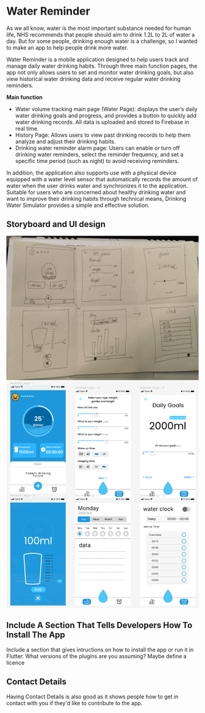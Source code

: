 # Water Reminder
As we all know, water is the most important substance needed for human life, NHS recommends that people should aim to drink 1.2L to 2L of water a day. But for some people, drinking enough water is a challenge, so I wanted to make an app to help people drink more water.  

Water Reminder is a mobile application designed to help users track and manage daily water drinking habits. Through three main function pages, the app not only allows users to set and monitor water drinking goals, but also view historical water drinking data and receive regular water drinking reminders.  

**Main function**
- Water volume tracking main page (Water Page): displays the user’s daily water drinking goals and progress, and provides a button to quickly add water drinking records. All data is uploaded and stored to Firebase in real time.
- History Page: Allows users to view past drinking records to help them analyze and adjust their drinking habits.
- Drinking water reminder alarm page: Users can enable or turn off drinking water reminders, select the reminder frequency, and set a specific time period (such as night) to avoid receiving reminders.

In addition, the application also supports use with a physical device equipped with a water level sensor that automatically records the amount of water when the user drinks water and synchronizes it to the application.
Suitable for users who are concerned about healthy drinking water and want to improve their drinking habits through technical means, Drinking Water Simulator provides a simple and effective solution.  
## Storyboard and UI design
![Storyboard](https://github.com/ChaceHH-H/casa0015-HHC/blob/main/UI%20design/Storyboard.jpg)
![UI](https://github.com/ChaceHH-H/casa0015-HHC/blob/main/UI%20design/UI-1.png)

## Include A Section That Tells Developers How To Install The App

Include a section that gives intructions on how to install the app or run it in Flutter.  What versions of the plugins are you assuming?  Maybe define a licence

##  Contact Details

Having Contact Details is also good as it shows people how to get in contact with you if they'd like to contribute to the app. 
